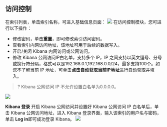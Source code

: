 ## 访问控制
在索引列表，单击索引名称，可进入基础信息页面：
![](https://qcloudimg.tencent-cloud.cn/raw/262a3aaccce0f2abba71fea57b5069e7.png)
在访问控制模块，您可进行以下操作：
- 修改密码，单击**重置**，即可修改索引访问密码。
- 查看索引内网访问地址，该地址可用于后续的数据写入。
- 开启/关闭 Kibana 内网访问或公网访问。
- 修改 Kibana 公网访问IP白名单，支持多个 IP，IP 之间支持以英文逗号、分号或换行符分隔，格式可以是192.168.0.1,192.168.0.0/24，最多支持100个。如您不了解当前 IP 地址，可单击**点击自动获取当前IP地址**进行自动获取并填入。
>? Kibana 公网访问 IP 不允许设置白名单为0.0.0.0。

![](https://qcloudimg.tencent-cloud.cn/raw/f122094adfa6b42d8da37a5fcd284729.png)

**Kibana 登录**
开启 Kibana 公网访问并设置好 Kibana 公网访问 IP 白名单后，单击 Kibana 公网访问地址，进入 Kibana 登录界面，输入该索引的用户名与密码，单击 **Log in**即可成功登录 Kibana。
![](https://qcloudimg.tencent-cloud.cn/raw/1eb88877fdf2c59712922465f6310dab.png)

